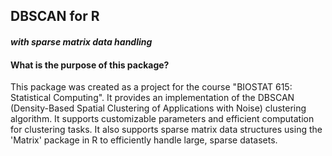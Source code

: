 ## DBSCAN for R
#### *with sparse matrix data handling*
#### **What is the purpose of this package?**
This package was created as a project for the course "BIOSTAT 615: Statistical Computing".
It provides an implementation of the DBSCAN (Density-Based Spatial Clustering of Applications with Noise) clustering algorithm. 
It supports customizable parameters and efficient computation for clustering tasks. It also supports sparse matrix data structures using the 'Matrix' package in R 
to efficiently handle large, sparse datasets.
